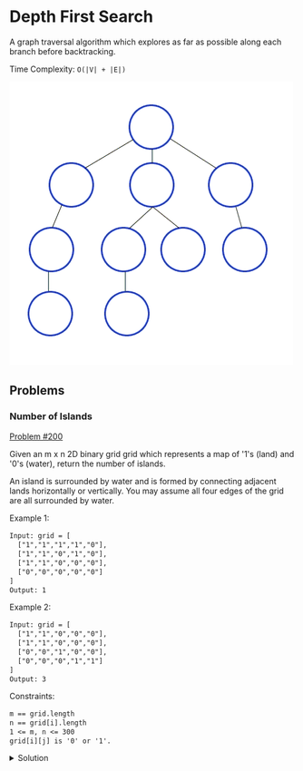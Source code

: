 # Depth First Search
A graph traversal algorithm which explores as far as possible along each branch before backtracking.

Time Complexity: `O(|V| + |E|)`

[![Click to watch explanation on YouTube](../images/dfs.gif?raw=true)](https://www.youtube.com/watch?v=wp5ohHFTieM)

## Problems

### Number of Islands

[Problem #200]()

Given an m x n 2D binary grid grid which represents a map of '1's (land) and '0's (water), return the number of islands.

An island is surrounded by water and is formed by connecting adjacent lands horizontally or vertically. You may assume all four edges of the grid are all surrounded by water.

Example 1:

```python3
Input: grid = [
  ["1","1","1","1","0"],
  ["1","1","0","1","0"],
  ["1","1","0","0","0"],
  ["0","0","0","0","0"]
]
Output: 1
```

Example 2:
```python3
Input: grid = [
  ["1","1","0","0","0"],
  ["1","1","0","0","0"],
  ["0","0","1","0","0"],
  ["0","0","0","1","1"]
]
Output: 3
```

Constraints:
```python3
m == grid.length
n == grid[i].length
1 <= m, n <= 300
grid[i][j] is '0' or '1'.
``` 

</p></details>

<details><summary> Solution
</summary><p>

**Java**:

[![Click to watch explanation on YouTube](https://img.youtube.com/vi/o8S2bO3pmO4/0.jpg)](https://www.youtube.com/watch?v=o8S2bO3pmO4)
  
**Golang**:
 
```
// TODO(exesse): paste solution here
```

**Python3**:

```
class Solution:
    def dfs(self, grid: List[List[str]], slice_index: int, value_index: int) -> int:
        if slice_index < 0 or slice_index >= len(grid)-1:
            return 0
        if value_index < 0 or value_index >= len(grid)-1:
            return 0
        if grid[slice_index][value_index] == '0':
            return 0
        grid[slice_index][value_index] = '0'
        self.dfs(grid, slice_index, value_index-1)
        self.dfs(grid, slice_index, value_index+1)
        self.dfs(grid, slice_index-1, value_index)
        self.dfs(grid, slice_index+1, value_index)
        return 1

    def numIslands(self, grid: List[List[str]]) -> int:
        if len(grid) == 0:
            return 0
        countIslands = 0
        for slice_index in range(len(grid)):
            for value_index in range(len(grid[slice_index])):
                if grid[slice_index][value_index] == "1":
                    countIslands += self.dfs(grid, slice_index, value_index)                                                              
        return countIslands   
```

</p></details>
